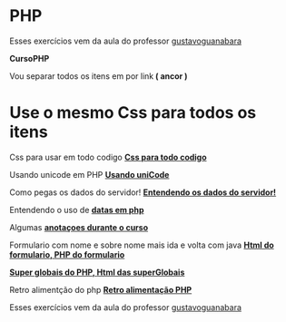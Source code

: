 # PHP
Esses exercícios vem da aula do professor <a href="https://github.com/gustavoguanabara">gustavoguanabara</a>

<p><strong>CursoPHP</strong></p>
<p>Vou separar todos os itens em por link<strong> ( ancor )</strong></p>
<h1>Use o mesmo Css para todos os itens</h1>

<p>Css para usar em todo codigo <strong><a href="https://github.com/AlexseySilva/PHP/blob/main/style.css">Css para todo codigo</strong></a></p>

<p>Usando unicode em PHP <a href="https://github.com/AlexseySilva/PHP/blob/main/unicode.php"><strong>Usando uniCode</strong></a></p>

<p>Como pegas os dados do servidor! <strong><a href="https://github.com/AlexseySilva/PHP/blob/main/index.php">Entendendo os dados do servidor!</strong></a></p>

<p>Entendendo o uso de <strong><a href="https://github.com/AlexseySilva/PHP/blob/main/time.php">datas em php</strong></a></p>

<p>Algumas <strong><a href="https://github.com/AlexseySilva/PHP/blob/main/relembrar.php">anotaçoes durante o curso</strong></a></p>

<p>Formulario com nome e sobre nome mais ida e volta com java <strong><a href="https://github.com/AlexseySilva/PHP/blob/main/cad.html">Html do formulario, </strong></a><strong><a href="https://github.com/AlexseySilva/PHP/blob/main/cad.php">PHP do formulario</strong></a></p>

<p><strong><a href="https://github.com/AlexseySilva/PHP/blob/main/superGlobais.php">Super globais do PHP, </strong></a><strong><a href="https://github.com/AlexseySilva/PHP/blob/main/form.html">Html das superGlobais</strong></a></p>

<p>Retro alimentção do php <strong><a href="https://github.com/AlexseySilva/PHP/blob/main/retroalimentacao.php">Retro alimentação PHP</strong></a></p>



  
  
  
  













Esses exercícios vem da aula do professor <a href="https://github.com/gustavoguanabara">gustavoguanabara</a>
